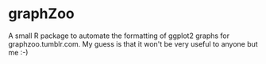 graphZoo
========

A small R package to automate the formatting of ggplot2 graphs for graphzoo.tumblr.com. My guess is that it won't be very useful to anyone but me :-) 
